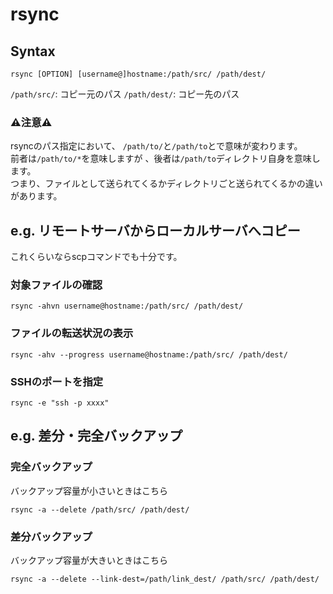 # rsync
## Syntax  
```
rsync [OPTION] [username@]hostname:/path/src/ /path/dest/
```
```/path/src/```: コピー元のパス ```/path/dest/```: コピー先のパス  
### :warning:注意:warning:
rsyncのパス指定において、  ```/path/to/```と```/path/to```とで意味が変わります。  
前者は```/path/to/*```を意味しますが 、後者は```/path/to```ディレクトリ自身を意味します。  
つまり、ファイルとして送られてくるかディレクトリごと送られてくるかの違いがあります。
## e.g. リモートサーバからローカルサーバへコピー
これくらいならscpコマンドでも十分です。
### 対象ファイルの確認
```
rsync -ahvn username@hostname:/path/src/ /path/dest/
```
### ファイルの転送状況の表示
```
rsync -ahv --progress username@hostname:/path/src/ /path/dest/
```
### SSHのポートを指定
```
rsync -e "ssh -p xxxx"
```
## e.g. 差分・完全バックアップ
### 完全バックアップ
バックアップ容量が小さいときはこちら
```
rsync -a --delete /path/src/ /path/dest/
```
### 差分バックアップ
バックアップ容量が大きいときはこちら
```
rsync -a --delete --link-dest=/path/link_dest/ /path/src/ /path/dest/
```
